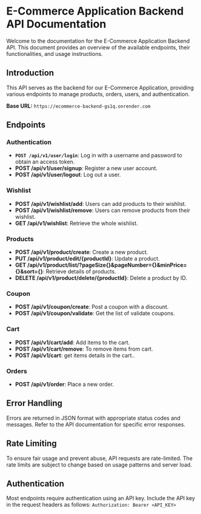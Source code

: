 # E-Commerce Application Backend API Documentation

Welcome to the documentation for the E-Commerce Application Backend API. This document provides an overview of the available endpoints, their functionalities, and usage instructions.

## Introduction

This API serves as the backend for our E-Commerce Application, providing various endpoints to manage products, orders, users, and authentication.

**Base URL:** `https://ecommerce-backend-gs1q.onrender.com`

## Endpoints

### Authentication

- **`POST /api/v1/user/login`**: Log in with a username and password to obtain an access token.
- **POST /api/v1/user/signup**: Register a new user account.
- **POST /api/v1/user/logout**: Log out a user.

### Wishlist

- **POST /api/v1/wishlist/add**: Users can add products to their wishlist.
- **POST /api/v1/wishlist/remove**: Users can remove products from their wishlist.
- **GET /api/v1/wishlist**: Retrieve the whole wishlist.

### Products

- **POST /api/v1/product/create**: Create a new product.
- **PUT /api/v1/product/edit/{productId}**: Update a product.
- **GET /api/v1/product/list/?pageSize{}&pageNumber={}&minPrice={}&sort={}**: Retrieve details of products.
- **DELETE /api/v1/product/delete/{productId}**: Delete a product by ID.

### Coupon

- **POST /api/v1/coupon/create**: Post a coupon with a discount.
- **POST /api/v1/coupon/validate**: Get the list of validate coupons.

### Cart

- **POST /api/v1/cart/add**: Add items to the cart.
- **POST /api/v1/cart/remove**: To remove items from cart.
- **POST /api/v1/cart**: get items details in the cart..

### Orders

- **POST /api/v1/order**: Place a new order.

## Error Handling

Errors are returned in JSON format with appropriate status codes and messages. Refer to the API documentation for specific error responses.

## Rate Limiting

To ensure fair usage and prevent abuse, API requests are rate-limited. The rate limits are subject to change based on usage patterns and server load.

## Authentication

Most endpoints require authentication using an API key. Include the API key in the request headers as follows: `Authorization: Bearer <API_KEY>`

